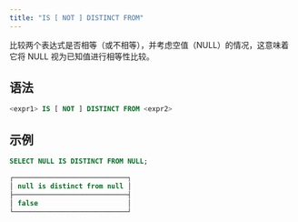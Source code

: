 ```yaml
---
title: "IS [ NOT ] DISTINCT FROM"
---
```


比较两个表达式是否相等（或不相等），并考虑空值（NULL）的情况，这意味着它将 NULL 视为已知值进行相等性比较。

## 语法

```sql
<expr1> IS [ NOT ] DISTINCT FROM <expr2>
```

## 示例

```sql
SELECT NULL IS DISTINCT FROM NULL;

┌────────────────────────────┐
│ null is distinct from null │
├────────────────────────────┤
│ false                      │
└────────────────────────────┘
```